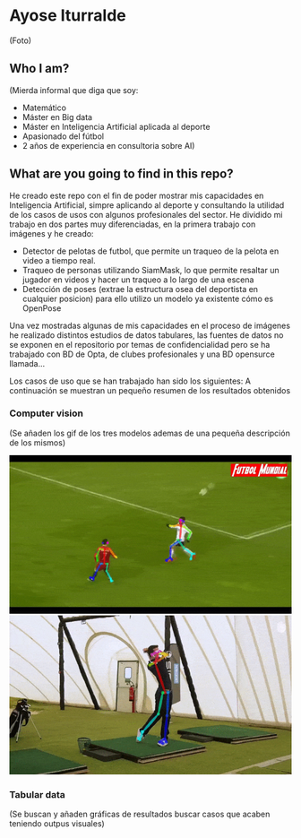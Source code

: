 # Ayose Iturralde
(Foto)
## Who I am?
(Mierda informal que diga que soy: 
- Matemático
- Máster en Big data
- Máster en Inteligencia Artificial aplicada al deporte
- Apasionado del fútbol
- 2 años de experiencia en consultoria sobre AI)
## What are you going to find in this repo?
He creado este repo con el fin de poder mostrar mis capacidades en Inteligencia Artificial, simpre aplicando al deporte y consultando la utilidad de los casos de usos con algunos profesionales del sector. He dividido mi trabajo en dos partes muy diferenciadas, en la primera trabajo con imágenes y he creado:
- Detector de pelotas de futbol, que permite un traqueo de la pelota en video a tiempo real.
- Traqueo de personas utilizando SiamMask, lo que permite resaltar un jugador en videos y hacer un traqueo a lo largo de una escena
- Detección de poses (extrae la estructura osea del deportista en cualquier posicion) para ello utilizo un modelo ya existente cómo es OpenPose

Una vez mostradas algunas de mis capacidades en el proceso de imágenes he realizado distintos estudios de datos tabulares, las fuentes de datos no se exponen en el repositorio por temas de confidencialidad pero se ha trabajado con BD de Opta, de clubes profesionales y una BD opensurce llamada...

Los casos de uso que se han trabajado han sido los siguientes:
A continuación se muestran un pequeño resumen de los resultados obtenidos

### Computer vision
(Se añaden los gif de los tres modelos ademas de una pequeña descripción de los mismos)

![Alt text](cr_dribbling.gif?raw=true "Cr7_dribbling")
![Alt text](golf_swing.gif?raw=true "golf_swing")
### Tabular data 
(Se buscan y añaden gráficas de resultados buscar casos que acaben teniendo outpus visuales)
